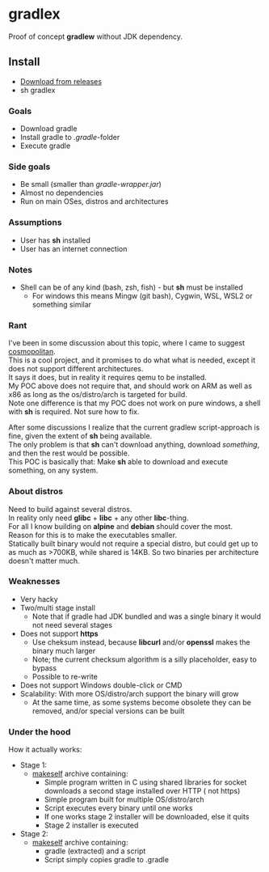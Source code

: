 # gradlex

Proof of concept **gradlew** without JDK dependency.

## Install

* [Download from releases](../../releases/latest/download/gradlex)
* sh gradlex

### Goals

* Download gradle
* Install gradle to _.gradle_-folder
* Execute gradle

### Side goals

* Be small (smaller than _gradle-wrapper.jar_)
* Almost no dependencies
* Run on main OSes, distros and architectures

### Assumptions

* User has **sh** installed
* User has an internet connection

### Notes

* Shell can be of any kind (bash, zsh, fish) - but **sh** must be installed
    * For windows this means Mingw (git bash), Cygwin, WSL, WSL2 or something similar

### Rant

I've been in some discussion about this topic, where I came to
suggest [cosmopolitan](https://github.com/jart/cosmopolitan).  
This is a cool project, and it promises to do what what is needed, except it does not support different architectures.  
It says it does, but in reality it requires qemu to be installed.  
My POC above does not require that, and should work on ARM as well as x86 as long as the os/distro/arch is targeted for
build.  
Note one difference is that my POC does not work on pure windows, a shell with **sh** is required. Not sure how to fix.

After some discussions I realize that the current gradlew script-approach is fine, given the extent of **sh** being
available.  
The only problem is that **sh** can't download anything, download _something_, and then the rest would be possible.  
This POC is basically that: Make **sh** able to download and execute something, on any system.

### About distros

Need to build against several distros.  
In reality only need **glibc** + **libc** + any other **libc**-thing.  
For all I know building on **alpine** and **debian** should cover the most.  
Reason for this is to make the executables smaller.  
Statically built binary would not require a special distro, but could get up to as much as >700KB, while shared is 14KB.
So two binaries per architecture doesn't matter much.

### Weaknesses

* Very hacky
* Two/multi stage install
    * Note that if gradle had JDK bundled and was a single binary it would not need several stages
* Does not support **https**
    * Use cheksum instead, because **libcurl** and/or **openssl** makes the binary much larger
    * Note; the current checksum algorithm is a silly placeholder, easy to bypass
    * Possible to re-write
* Does not support Windows double-click or CMD
* Scalability: With more OS/distro/arch support the binary will grow
    * At the same time, as some systems become obsolete they can be removed, and/or special versions can be built

### Under the hood

How it actually works:

* Stage 1:
    * [makeself](https://makeself.io/) archive containing:
        * Simple program written in C using shared libraries for socket downloads a second stage installed over HTTP (
          not https)
        * Simple program built for multiple OS/distro/arch
        * Script executes every binary until one works
        * If one works stage 2 installer will be downloaded, else it quits
        * Stage 2 installer is executed
* Stage 2:
    * [makeself](https://makeself.io/) archive containing:
        * gradle (extracted) and a script
        * Script simply copies gradle to .gradle
